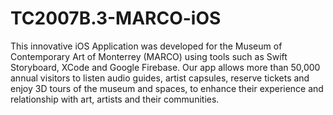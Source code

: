 # TC2007B.3-MARCO-iOS

This innovative iOS Application was developed for the Museum of Contemporary Art of Monterrey (MARCO) using tools such as Swift Storyboard, XCode and Google Firebase. Our app allows more than 50,000 annual visitors to listen audio guides, artist capsules, reserve tickets and enjoy 3D tours of the museum and spaces, to enhance their experience and relationship with art, artists and their communities.
